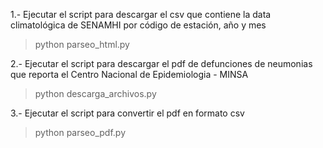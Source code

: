 1.- Ejecutar el script para descargar el csv que contiene la data climatológica de SENAMHI por código de estación, año y mes

> python parseo_html.py

2.- Ejecutar el script para descargar el pdf de defunciones de neumonias que reporta el Centro Nacional de Epidemiologia - MINSA

> python descarga_archivos.py

3.- Ejecutar el script para convertir el pdf en formato csv

> python parseo_pdf.py
